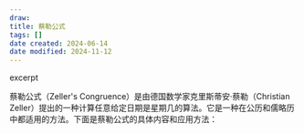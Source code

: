 ```yaml
---
draw:
title: 蔡勒公式
tags: []
date created: 2024-06-14
date modified: 2024-11-12
---
```


excerpt

<!-- more -->

蔡勒公式（Zeller's Congruence）是由德国数学家克里斯蒂安·蔡勒（Christian Zeller）提出的一种计算任意给定日期是星期几的算法。它是一种在公历和儒略历中都适用的方法。下面是蔡勒公式的具体内容和应用方法：
